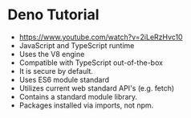 # Deno Tutorial

* <https://www.youtube.com/watch?v=2iLeRzHvc10>
* JavaScript and TypeScript runtime
* Uses the V8 engine
* Compatible with TypeScript out-of-the-box
* It is secure by default.
* Uses ES6 module standard
* Utilizes current web standard API's (e.g. fetch)
* Contains a standard module library.
* Packages installed via imports, not npm.
